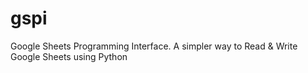 # gspi
Google Sheets Programming Interface.
A simpler way to Read & Write Google Sheets using Python

